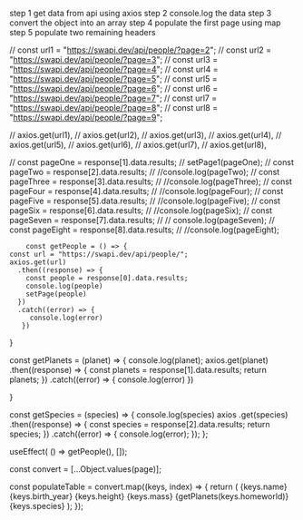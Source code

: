 

step 1
get data from api using axios 
step 2 
console.log the data 
step 3 
convert the object into an array 
step 4 
populate the first page using map
step 5 
populate two remaining headers 






 // const url1 = "https://swapi.dev/api/people/?page=2";
    // const url2 = "https://swapi.dev/api/people/?page=3";
    // const url3 = "https://swapi.dev/api/people/?page=4";
    // const url4 = "https://swapi.dev/api/people/?page=5";
    // const url5 = "https://swapi.dev/api/people/?page=6";
    // const url6 = "https://swapi.dev/api/people/?page=7";
    // const url7 = "https://swapi.dev/api/people/?page=8";
    // const url8 = "https://swapi.dev/api/people/?page=9";

  // axios.get(url1),
        // axios.get(url2),
        // axios.get(url3),
        // axios.get(url4),
        // axios.get(url5),
        // axios.get(url6),
        // axios.get(url7),
        // axios.get(url8),


// const pageOne = response[1].data.results;
        // setPage1(pageOne);
        // const pageTwo = response[2].data.results;
        // //console.log(pageTwo);
        // const pageThree = response[3].data.results;
        // //console.log(pageThree);
        // const pageFour = response[4].data.results;
        // //console.log(pageFour);
        // const pageFive = response[5].data.results;
        // //console.log(pageFive);
        // const pageSix = response[6].data.results;
        // //console.log(pageSix);
        // const pageSeven = response[7].data.results;
        // // console.log(pageSeven);
        // const pageEight = response[8].data.results;
        // //console.log(pageEight);




        const getPeople = () => {
    const url = "https://swapi.dev/api/people/";
    axios.get(url)
      .then((response) => {
        const people = response[0].data.results;
        console.log(people)
        setPage(people)
      })
      .catch((error) => {
         console.log(error)
       })
  }
  

  const getPlanets = (planet) => {
    console.log(planet);
    axios.get(planet)
      .then((response) => {
        const planets = response[1].data.results;
        return planets; 
      })
      .catch((error) => {
         console.log(error)
      })
    
  }


  const getSpecies = (species) => {
    console.log(species)
    axios
      .get(species)
      .then((response) => {
        const species = response[2].data.results;
        return species; 
      })
      .catch((error) => {
        console.log(error);
      });
  };


  useEffect( () => getPeople(), []);

  const convert = [...Object.values(page)];

  const populateTable = convert.map((keys, index) => {
    return (
      <tr key={keys.id}>
        <td>{keys.name}</td>
        <td>{keys.birth_year}</td>
        <td>{keys.height}</td>
        <td>{keys.mass}</td>
        <td>{getPlanets(keys.homeworld)}</td>
        <td>{keys.species}</td>
      </tr>
    );
  });
